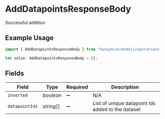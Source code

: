 # AddDatapointsResponseBody

Successful addition

## Example Usage

```typescript
import { AddDatapointsResponseBody } from "honeyhive/models/operations";

let value: AddDatapointsResponseBody = {};
```

## Fields

| Field                                             | Type                                              | Required                                          | Description                                       |
| ------------------------------------------------- | ------------------------------------------------- | ------------------------------------------------- | ------------------------------------------------- |
| `inserted`                                        | *boolean*                                         | :heavy_minus_sign:                                | N/A                                               |
| `datapointIds`                                    | *string*[]                                        | :heavy_minus_sign:                                | List of unique datapoint ids added to the dataset |
